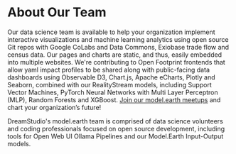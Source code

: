 # About Our Team

Our data science team is available to help your organization implement interactive visualizations and machine learning analytics using open source Git repos with Google CoLabs and Data Commons, Exiobase trade flow and census data. Our pages and charts are static, and thus, easily embedded into multiple websites. We're contributing to Open Footprint frontends that allow yaml impact profiles to be shared along with public-facing data dashboards using Observable D3, Chart.js, Apache eCharts, Plotly and Seaborn, combined with our RealityStream models, including Support Vector Machines<!-- (SVM)-->, PyTorch Neural Networks with Multi Layer Perceptron (MLP), Random Forests and XGBoost. [Join our model.earth meetups](https://model.earth/io/coders) and chart your organization’s&nbsp;future!

DreamStudio's model.earth team is comprised of data science volunteers and coding professionals focused on open source development, including tools for Open Web UI Ollama Pipelines and our Model.Earth Input-Output models.

<!--
# What we do

Interactive Visualizations  
Machine Learning for Organizations  
Data Analytics for Team Goals  
Generative AI Images and Video  
Pipelines for Open Web UI  
[To be determined - by you!]


Learn about our Pipelines for Open Web UI locations and teams

# Our tools

RealityStream (ML Visualization)  
ModelEarth (Location Analysis)  
OpenFootprint (Open Data Panels)   
MemberSense (Team Guided AI)  

[Each of the above filmstrip items will send content into the screen-wide hero player.]

Upcoming: Integrate settings from GitHub accounts to set your goals. We'll storage resulting image, video and data visualization parameters within your storyboards. storyblok.com

Our team is integrating the Discord API with 3 AI datascapes:
Stable Artisan, OpenWebUI, Earthscape NextJS.
-->